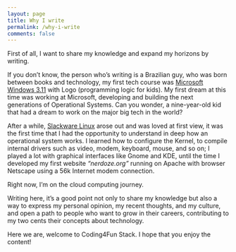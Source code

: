 ```yaml
---
layout: page
title: Why I write
permalink: /why-i-write
comments: false
---
```


First of all, I want to share my knowledge and expand my horizons by writing.

If you don’t know, the person who’s writing is a Brazilian guy, who was born between books and technology, my first tech course was <a href="https://en.wikipedia.org/wiki/Windows_3.1" target="_blank">Microsoft Windows 3.11</a> with Logo (programming logic for kids). My first dream at this time was working at Microsoft, developing and building the next generations of Operational Systems. Can you wonder, a nine-year-old kid that had a dream to work on the major big tech in the world?

After a while, <a href="http://www.slackware.com/" target="_blank">Slackware Linux</a> arose out and was loved at first view, it was the first time that I had the opportunity to understand in deep how an operational system works. I learned how to configure the Kernel, to compile internal drivers such as video, modem, keyboard, mouse, and so on; I played a lot with graphical interfaces like Gnome and KDE, until the time I developed my first website <i>“nerdoze.org”</i> running on Apache with browser Netscape using a 56k Internet modem connection.

Right now, I’m on the cloud computing journey.

Writing here, it’s a good point not only to share my knowledge but also a way to express my personal opinion, my recent thoughts, and my culture, and open a path to people who want to grow in their careers, contributing to my two cents their concepts about technology.

Here we are, welcome to Coding4Fun Stack. I hope that you enjoy the content!


